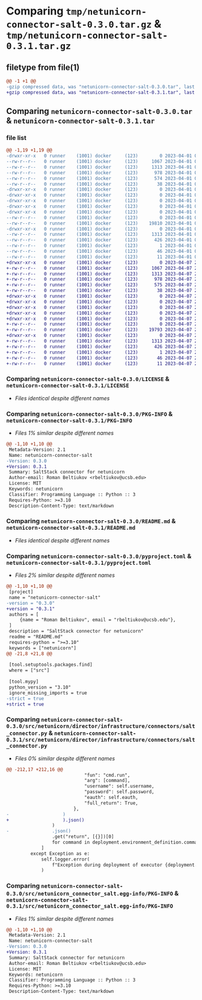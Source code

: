 # Comparing `tmp/netunicorn-connector-salt-0.3.0.tar.gz` & `tmp/netunicorn-connector-salt-0.3.1.tar.gz`

## filetype from file(1)

```diff
@@ -1 +1 @@
-gzip compressed data, was "netunicorn-connector-salt-0.3.0.tar", last modified: Sat Apr  1 04:08:29 2023, max compression
+gzip compressed data, was "netunicorn-connector-salt-0.3.1.tar", last modified: Fri Apr  7 21:47:54 2023, max compression
```

## Comparing `netunicorn-connector-salt-0.3.0.tar` & `netunicorn-connector-salt-0.3.1.tar`

### file list

```diff
@@ -1,19 +1,19 @@
-drwxr-xr-x   0 runner    (1001) docker     (123)        0 2023-04-01 04:08:29.435349 netunicorn-connector-salt-0.3.0/
--rw-r--r--   0 runner    (1001) docker     (123)     1067 2023-04-01 04:08:19.000000 netunicorn-connector-salt-0.3.0/LICENSE
--rw-r--r--   0 runner    (1001) docker     (123)     1313 2023-04-01 04:08:29.435349 netunicorn-connector-salt-0.3.0/PKG-INFO
--rw-r--r--   0 runner    (1001) docker     (123)      978 2023-04-01 04:08:19.000000 netunicorn-connector-salt-0.3.0/README.md
--rw-r--r--   0 runner    (1001) docker     (123)      574 2023-04-01 04:08:19.000000 netunicorn-connector-salt-0.3.0/pyproject.toml
--rw-r--r--   0 runner    (1001) docker     (123)       38 2023-04-01 04:08:29.435349 netunicorn-connector-salt-0.3.0/setup.cfg
-drwxr-xr-x   0 runner    (1001) docker     (123)        0 2023-04-01 04:08:29.431349 netunicorn-connector-salt-0.3.0/src/
-drwxr-xr-x   0 runner    (1001) docker     (123)        0 2023-04-01 04:08:29.431349 netunicorn-connector-salt-0.3.0/src/netunicorn/
-drwxr-xr-x   0 runner    (1001) docker     (123)        0 2023-04-01 04:08:29.431349 netunicorn-connector-salt-0.3.0/src/netunicorn/director/
-drwxr-xr-x   0 runner    (1001) docker     (123)        0 2023-04-01 04:08:29.431349 netunicorn-connector-salt-0.3.0/src/netunicorn/director/infrastructure/
-drwxr-xr-x   0 runner    (1001) docker     (123)        0 2023-04-01 04:08:29.431349 netunicorn-connector-salt-0.3.0/src/netunicorn/director/infrastructure/connectors/
--rw-r--r--   0 runner    (1001) docker     (123)        0 2023-04-01 04:08:19.000000 netunicorn-connector-salt-0.3.0/src/netunicorn/director/infrastructure/connectors/__init__.py
--rw-r--r--   0 runner    (1001) docker     (123)    19810 2023-04-01 04:08:19.000000 netunicorn-connector-salt-0.3.0/src/netunicorn/director/infrastructure/connectors/salt_connector.py
-drwxr-xr-x   0 runner    (1001) docker     (123)        0 2023-04-01 04:08:29.431349 netunicorn-connector-salt-0.3.0/src/netunicorn_connector_salt.egg-info/
--rw-r--r--   0 runner    (1001) docker     (123)     1313 2023-04-01 04:08:29.000000 netunicorn-connector-salt-0.3.0/src/netunicorn_connector_salt.egg-info/PKG-INFO
--rw-r--r--   0 runner    (1001) docker     (123)      426 2023-04-01 04:08:29.000000 netunicorn-connector-salt-0.3.0/src/netunicorn_connector_salt.egg-info/SOURCES.txt
--rw-r--r--   0 runner    (1001) docker     (123)        1 2023-04-01 04:08:29.000000 netunicorn-connector-salt-0.3.0/src/netunicorn_connector_salt.egg-info/dependency_links.txt
--rw-r--r--   0 runner    (1001) docker     (123)       46 2023-04-01 04:08:29.000000 netunicorn-connector-salt-0.3.0/src/netunicorn_connector_salt.egg-info/requires.txt
--rw-r--r--   0 runner    (1001) docker     (123)       11 2023-04-01 04:08:29.000000 netunicorn-connector-salt-0.3.0/src/netunicorn_connector_salt.egg-info/top_level.txt
+drwxr-xr-x   0 runner    (1001) docker     (123)        0 2023-04-07 21:47:54.190308 netunicorn-connector-salt-0.3.1/
+-rw-r--r--   0 runner    (1001) docker     (123)     1067 2023-04-07 21:47:41.000000 netunicorn-connector-salt-0.3.1/LICENSE
+-rw-r--r--   0 runner    (1001) docker     (123)     1313 2023-04-07 21:47:54.190308 netunicorn-connector-salt-0.3.1/PKG-INFO
+-rw-r--r--   0 runner    (1001) docker     (123)      978 2023-04-07 21:47:41.000000 netunicorn-connector-salt-0.3.1/README.md
+-rw-r--r--   0 runner    (1001) docker     (123)      575 2023-04-07 21:47:41.000000 netunicorn-connector-salt-0.3.1/pyproject.toml
+-rw-r--r--   0 runner    (1001) docker     (123)       38 2023-04-07 21:47:54.190308 netunicorn-connector-salt-0.3.1/setup.cfg
+drwxr-xr-x   0 runner    (1001) docker     (123)        0 2023-04-07 21:47:54.190308 netunicorn-connector-salt-0.3.1/src/
+drwxr-xr-x   0 runner    (1001) docker     (123)        0 2023-04-07 21:47:54.190308 netunicorn-connector-salt-0.3.1/src/netunicorn/
+drwxr-xr-x   0 runner    (1001) docker     (123)        0 2023-04-07 21:47:54.190308 netunicorn-connector-salt-0.3.1/src/netunicorn/director/
+drwxr-xr-x   0 runner    (1001) docker     (123)        0 2023-04-07 21:47:54.190308 netunicorn-connector-salt-0.3.1/src/netunicorn/director/infrastructure/
+drwxr-xr-x   0 runner    (1001) docker     (123)        0 2023-04-07 21:47:54.190308 netunicorn-connector-salt-0.3.1/src/netunicorn/director/infrastructure/connectors/
+-rw-r--r--   0 runner    (1001) docker     (123)        0 2023-04-07 21:47:41.000000 netunicorn-connector-salt-0.3.1/src/netunicorn/director/infrastructure/connectors/__init__.py
+-rw-r--r--   0 runner    (1001) docker     (123)    19793 2023-04-07 21:47:41.000000 netunicorn-connector-salt-0.3.1/src/netunicorn/director/infrastructure/connectors/salt_connector.py
+drwxr-xr-x   0 runner    (1001) docker     (123)        0 2023-04-07 21:47:54.190308 netunicorn-connector-salt-0.3.1/src/netunicorn_connector_salt.egg-info/
+-rw-r--r--   0 runner    (1001) docker     (123)     1313 2023-04-07 21:47:54.000000 netunicorn-connector-salt-0.3.1/src/netunicorn_connector_salt.egg-info/PKG-INFO
+-rw-r--r--   0 runner    (1001) docker     (123)      426 2023-04-07 21:47:54.000000 netunicorn-connector-salt-0.3.1/src/netunicorn_connector_salt.egg-info/SOURCES.txt
+-rw-r--r--   0 runner    (1001) docker     (123)        1 2023-04-07 21:47:54.000000 netunicorn-connector-salt-0.3.1/src/netunicorn_connector_salt.egg-info/dependency_links.txt
+-rw-r--r--   0 runner    (1001) docker     (123)       46 2023-04-07 21:47:54.000000 netunicorn-connector-salt-0.3.1/src/netunicorn_connector_salt.egg-info/requires.txt
+-rw-r--r--   0 runner    (1001) docker     (123)       11 2023-04-07 21:47:54.000000 netunicorn-connector-salt-0.3.1/src/netunicorn_connector_salt.egg-info/top_level.txt
```

### Comparing `netunicorn-connector-salt-0.3.0/LICENSE` & `netunicorn-connector-salt-0.3.1/LICENSE`

 * *Files identical despite different names*

### Comparing `netunicorn-connector-salt-0.3.0/PKG-INFO` & `netunicorn-connector-salt-0.3.1/PKG-INFO`

 * *Files 1% similar despite different names*

```diff
@@ -1,10 +1,10 @@
 Metadata-Version: 2.1
 Name: netunicorn-connector-salt
-Version: 0.3.0
+Version: 0.3.1
 Summary: SaltStack connector for netunicorn
 Author-email: Roman Beltiukov <rbeltiukov@ucsb.edu>
 License: MIT
 Keywords: netunicorn
 Classifier: Programming Language :: Python :: 3
 Requires-Python: >=3.10
 Description-Content-Type: text/markdown
```

### Comparing `netunicorn-connector-salt-0.3.0/README.md` & `netunicorn-connector-salt-0.3.1/README.md`

 * *Files identical despite different names*

### Comparing `netunicorn-connector-salt-0.3.0/pyproject.toml` & `netunicorn-connector-salt-0.3.1/pyproject.toml`

 * *Files 2% similar despite different names*

```diff
@@ -1,10 +1,10 @@
 [project]
 name = "netunicorn-connector-salt"
-version = "0.3.0"
+version = "0.3.1"
 authors = [
     {name = "Roman Beltiukov", email = "rbeltiukov@ucsb.edu"},
 ]
 description = "SaltStack connector for netunicorn"
 readme = "README.md"
 requires-python = ">=3.10"
 keywords = ["netunicorn"]
@@ -21,8 +21,8 @@
 
 [tool.setuptools.packages.find]
 where = ["src"]
 
 [tool.mypy]
 python_version = "3.10"
 ignore_missing_imports = true
-strict = true
+strict = true
```

### Comparing `netunicorn-connector-salt-0.3.0/src/netunicorn/director/infrastructure/connectors/salt_connector.py` & `netunicorn-connector-salt-0.3.1/src/netunicorn/director/infrastructure/connectors/salt_connector.py`

 * *Files 0% similar despite different names*

```diff
@@ -212,17 +212,16 @@
                             "fun": "cmd.run",
                             "arg": [command],
                             "username": self.username,
                             "password": self.password,
                             "eauth": self.eauth,
                             "full_return": True,
                         },
-                    )
+                    ).json()
                 )
-                .json()
                 .get("return", [{}])[0]
                 for command in deployment.environment_definition.commands
             ]
         except Exception as e:
             self.logger.error(
                 f"Exception during deployment of executor {deployment.executor_id}, node {deployment.node}: {e}"
             )
```

### Comparing `netunicorn-connector-salt-0.3.0/src/netunicorn_connector_salt.egg-info/PKG-INFO` & `netunicorn-connector-salt-0.3.1/src/netunicorn_connector_salt.egg-info/PKG-INFO`

 * *Files 1% similar despite different names*

```diff
@@ -1,10 +1,10 @@
 Metadata-Version: 2.1
 Name: netunicorn-connector-salt
-Version: 0.3.0
+Version: 0.3.1
 Summary: SaltStack connector for netunicorn
 Author-email: Roman Beltiukov <rbeltiukov@ucsb.edu>
 License: MIT
 Keywords: netunicorn
 Classifier: Programming Language :: Python :: 3
 Requires-Python: >=3.10
 Description-Content-Type: text/markdown
```

